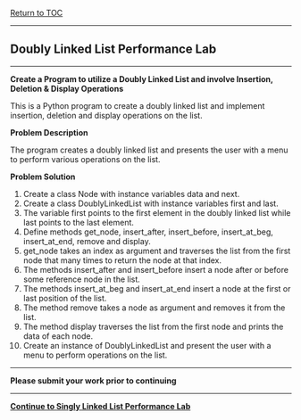 <a href="https://github.com/CyberTrainingUSAF/06-Intro-to-Algorithms/blob/master/00-Table-of-Contents.md"> Return to TOC </a>

---

## Doubly Linked List Performance Lab

---

**Create a Program to utilize a Doubly Linked List and involve Insertion, Deletion & Display Operations**

This is a Python program to create a doubly linked list and implement insertion, deletion and display operations on the list.

**Problem Description**

The program creates a doubly linked list and presents the user with a menu to perform various operations on the list.

**Problem Solution**

1. Create a class Node with instance variables data and next.
2. Create a class DoublyLinkedList with instance variables first and last.
3. The variable first points to the first element in the doubly linked list while last points to the last element.
4. Define methods get_node, insert_after, insert_before, insert_at_beg, insert_at_end, remove and display.
5. get_node takes an index as argument and traverses the list from the first node that many times to return the node at that index.
6. The methods insert_after and insert_before insert a node after or before some reference node in the list.
7. The methods insert_at_beg and insert_at_end insert a node at the first or last position of the list.
8. The method remove takes a node as argument and removes it from the list.
9. The method display traverses the list from the first node and prints the data of each node.
10. Create an instance of DoublyLinkedList and present the user with a menu to perform operations on the list.

---

**Please submit your work prior to continuing**

---

<a href="https://github.com/CyberTrainingUSAF/06-Intro-to-Algorithms/blob/master/13_Singly_Linked_List_Lab.md"> **Continue to Singly Linked List Performance Lab** </a>

